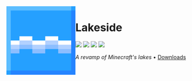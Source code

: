 <img src="icon.png" align="left" width="180px"/>

# Lakeside

[![](https://img.shields.io/github/license/Juuxel/Lakeside.svg)](COPYING) [![](https://img.shields.io/github/release/Juuxel/Lakeside.svg)](https://github.com/Juuxel/Lakeside/releases) ![](http://cf.way2muchnoise.eu/versions/minecraft_lakeside_all.svg) ![](http://cf.way2muchnoise.eu/lakeside.svg)

*A revamp of Minecraft's lakes* • [Downloads](https://github.com/Juuxel/Lakeside/releases)
